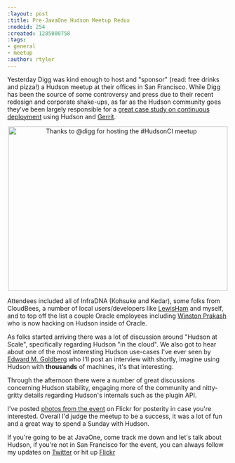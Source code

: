 ```yaml
---
:layout: post
:title: Pre-JavaOne Hudson Meetup Redux
:nodeid: 254
:created: 1285000758
:tags:
- general
- meetup
:author: rtyler
---
```

Yesterday Digg was kind enough to host and "sponsor" (read: free drinks and
pizza!) a Hudson meetup at their offices in San Francisco. While Digg has been
the source of some controversy and press due to their recent redesign and corporate
shake-ups, as far as the Hudson community goes they've been largely responsible for
a [great case study on continuous deployment](http://about.digg.com/blog/continuous-deployment-code-review-and-pre-tested-commits-digg4) using Hudson and [Gerrit](http://code.google.com/p/gerrit).

<center><a href="http://www.flickr.com/photos/hudsonlabs/5005123971/" title="Thanks to @digg for hosting the #HudsonCI meetup by hudson.labs, on Flickr"><img src="http://farm5.static.flickr.com/4130/5005123971_403f24733d.jpg" width="500" height="375" alt="Thanks to @digg for hosting the #HudsonCI meetup" /></a></center>

Attendees included all of InfraDNA (Kohsuke and Kedar), some folks from CloudBees, a
number of local users/developers like [LewisHam](http://twitter.com/LewisHam) and myself, and
to top off the list a couple Oracle employees including [Winston Prakash](http://twitter.com/wjprakash) who is now hacking on Hudson inside of Oracle.


As folks started arriving there was a lot of discussion around "Hudson at Scale", specifically
regarding Hudson "in the cloud". We also got to hear about one of the most interesting Hudson
use-cases I've ever seen by [Edward M. Goldberg](http://edwardmgoldberg.com) who I'll post an
interview with shortly, imagine using Hudson with **thousands** of machines, it's that interesting.

Through the afternoon there were a number of great discussions concerning Hudson stability,
engaging more of the community and nitty-gritty details regarding Hudson's internals such
as the plugin API.


I've posted [photos from the event](http://www.flickr.com/photos/hudsonlabs/sets/72157624992088468/) on
Flickr for posterity in case you're interested. Overall I'd judge the meetup to be a success, it was a
lot of fun and a great way to spend a Sunday with Hudson.

If you're going to be at JavaOne, come track me down and let's talk about Hudson, if you're not in San Francisco for the event, you can always follow my updates on [Twitter](http://twitter.com/hudsonci) or hit up [Flickr](http://www.flickr.com/photos/hudsonlabs/sets/72157624996965000/)

